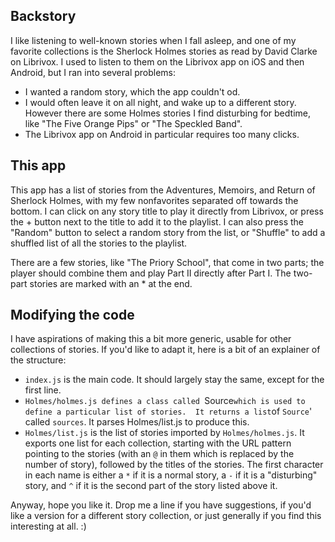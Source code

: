 ## Backstory
I like listening to well-known stories when I fall asleep, and one of
my favorite collections is the Sherlock Holmes stories as read by
David Clarke on Librivox.  I used to listen to them on the Librivox
app on iOS and then Android, but I ran into several problems:
- I wanted a random story, which the app couldn't od.
- I would often leave it on all night, and wake up to a different
story. However there are some Holmes stories I find disturbing for
bedtime, like "The Five Orange Pips" or "The Speckled Band".
- The Librivox app on Android in particular requires too many clicks.


## This app
This app has a list of stories from the Adventures, Memoirs, and
Return of Sherlock Holmes, with my few nonfavorites separated off
towards the bottom.  I can click on any story title to play it
directly from Librivox, or press the + button next to the title to add
it to the playlist.  I can also press the "Random" button to select a
random story from the list, or "Shuffle" to add a shuffled list of all
the stories to the playlist.

There are a few stories, like "The Priory School", that come in two
parts; the player should combine them and play Part II directly after
Part I.  The two-part stories are marked with an * at the end.

## Modifying the code
I have aspirations of making this a bit more generic, usable for other
collections of stories.  If you'd like to adapt it, here is a bit of
an explainer of the structure:
- `index.js` is the main code.  It should largely stay the same, except
for the first line.
- `Holmes/holmes.js defines a class called `Source` which is used to
define a particular list of stories.  It returns a list `of `Source`'
called `sources`.  It parses Holmes/list.js to produce this.
- `Holmes/list.js` is the list of stories imported by
`Holmes/holmes.js`.  It exports one list for each collection,
starting with the URL pattern pointing to the stories (with an `@` in
them which is replaced by the number of story), followed by the titles
of the stories.  The first character in each name is either a `*` if
it is a normal story, a `-` if it is a "disturbing" story, and `^` if
it is the second part of the story listed above it.

Anyway, hope you like it.  Drop me a line if you have suggestions, if 
you'd like a version for a different story collection, or just
generally if you find this interesting at all. :) 

